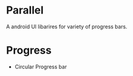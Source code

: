 # Parallel

A android UI libarires for variety of progress bars.

# Progress
 
- Circular Progress bar
